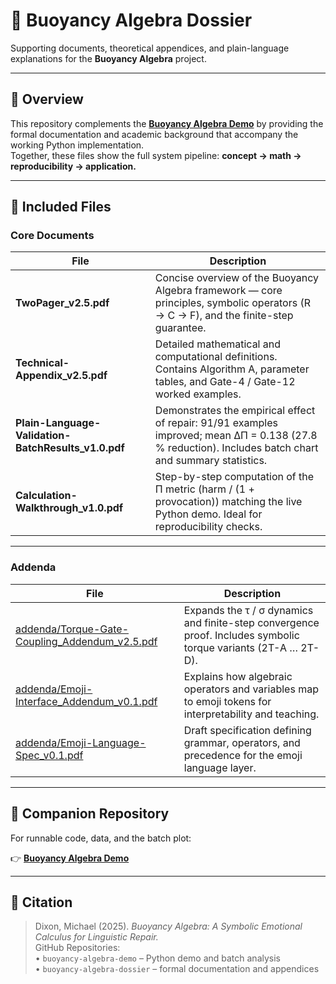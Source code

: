 # 📘 Buoyancy Algebra Dossier

Supporting documents, theoretical appendices, and plain-language explanations for the **Buoyancy Algebra** project.

---

## 🧭 Overview

This repository complements the [**Buoyancy Algebra Demo**](https://github.com/MICCHECKwithim/buoyancy-algebra-demo) by providing the formal documentation and academic background that accompany the working Python implementation.  
Together, these files show the full system pipeline: **concept → math → reproducibility → application.**

---

## 📂 Included Files

### Core Documents

| File | Description |
|------|--------------|
| **TwoPager_v2.5.pdf** | Concise overview of the Buoyancy Algebra framework — core principles, symbolic operators (R → C → F), and the finite-step guarantee. |
| **Technical-Appendix_v2.5.pdf** | Detailed mathematical and computational definitions. Contains Algorithm A, parameter tables, and Gate-4 / Gate-12 worked examples. |
| **Plain-Language-Validation-BatchResults_v1.0.pdf** | Demonstrates the empirical effect of repair: 91/91 examples improved; mean ΔΠ = 0.138 (27.8 % reduction). Includes batch chart and summary statistics. |
| **Calculation-Walkthrough_v1.0.pdf** | Step-by-step computation of the Π metric (harm / (1 + provocation)) matching the live Python demo. Ideal for reproducibility checks. |

---

### Addenda

| File | Description |
|------|--------------|
| [addenda/Torque-Gate-Coupling_Addendum_v2.5.pdf](addenda/Torque-Gate-Coupling_Addendum_v2.5.pdf) | Expands the τ / σ dynamics and finite-step convergence proof. Includes symbolic torque variants (2T-A … 2T-D). |
| [addenda/Emoji-Interface_Addendum_v0.1.pdf](addenda/Emoji-Interface_Addendum_v0.1.pdf) | Explains how algebraic operators and variables map to emoji tokens for interpretability and teaching. |
| [addenda/Emoji-Language-Spec_v0.1.pdf](addenda/Emoji-Language-Spec_v0.1.pdf) | Draft specification defining grammar, operators, and precedence for the emoji language layer. |

---

## 🔗 Companion Repository

For runnable code, data, and the batch plot:

👉 **[Buoyancy Algebra Demo](https://github.com/MICCHECKwithcim/buoyancy-algebra-demo)**

---

## 🧩 Citation

> Dixon, Michael (2025). *Buoyancy Algebra: A Symbolic Emotional Calculus for Linguistic Repair.*  
> GitHub Repositories:  
> • `buoyancy-algebra-demo` – Python demo and batch analysis  
> • `buoyancy-algebra-dossier` – formal documentation and appendices
